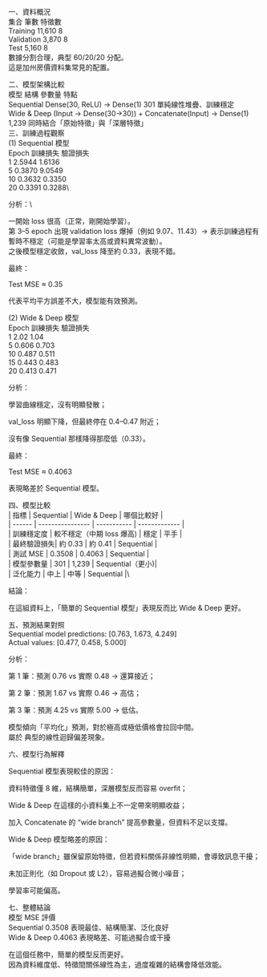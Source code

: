 一、資料概況\
集合	筆數	特徵數\
Training	11,610	8\
Validation	3,870	8\
Test	5,160	8
\
數據分割合理，典型 60/20/20 分配。\
這是加州房價資料集常見的配置。

二、模型架構比較\
模型	結構	參數量	特點\
Sequential	Dense(30, ReLU) → Dense(1)	301	單純線性堆疊、訓練穩定\
Wide & Deep	(Input → Dense(30→30)) + Concatenate(Input) → Dense(1)	1,239	同時結合「原始特徵」與「深層特徵」\
三、訓練過程觀察\
(1) Sequential 模型\
Epoch	訓練損失	驗證損失\
1	2.5944	1.6136\
5	0.3870	9.0549\
10	0.3632	0.3350\
20	0.3391	0.3288\

分析：\

一開始 loss 很高（正常，剛開始學習）。\
第 3–5 epoch 出現 validation loss 爆掉（例如 9.07、11.43）→ 表示訓練過程有暫時不穩定（可能是學習率太高或資料異常波動）。\
之後模型穩定收斂，val_loss 降至約 0.33，表現不錯。

最終：

Test MSE ≈ 0.35

代表平均平方誤差不大，模型能有效預測。

(2) Wide & Deep 模型\
Epoch	訓練損失	驗證損失\
1	2.02	1.04\
5	0.606	0.703\
10	0.487	0.511\
15	0.443	0.483\
20	0.413	0.471

分析：

學習曲線穩定，沒有明顯發散；

val_loss 明顯下降，但最終停在 0.4–0.47 附近；

沒有像 Sequential 那樣降得那麼低（0.33）。

最終：

Test MSE ≈ 0.4063

表現略差於 Sequential 模型。

四、模型比較\
| 指標       |         Sequential       | Wide & Deep |     哪個比較好   |\
| ------     | ----------------        | ----------- | -------------    |\
| 訓練穩定度  | 較不穩定（中期 loss 爆高) |   穩定      |        平手      |\
| 最終驗證損失| 約 0.33                  | 約 0.41     |  Sequential     |\
| 測試 MSE   | 0.3508                   | 0.4063      |  Sequential     |\
| 模型參數量 | 301                       | 1,239      |  Sequential（更小)|\
| 泛化能力   | 中上                      | 中等        |  Sequential     |\


結論：

在這組資料上，「簡單的 Sequential 模型」表現反而比 Wide & Deep 更好。

五、預測結果對照\
Sequential model predictions: [0.763, 1.673, 4.249]\
Actual values:                [0.477, 0.458, 5.000]


分析：

第 1 筆：預測 0.76 vs 實際 0.48 → 還算接近；

第 2 筆：預測 1.67 vs 實際 0.46 → 高估；

第 3 筆：預測 4.25 vs 實際 5.00 → 低估。

模型傾向「平均化」預測，對於極高或極低價格會拉回中間。\
屬於 典型的線性迴歸偏差現象。

六、模型行為解釋

Sequential 模型表現較佳的原因：

資料特徵僅 8 維，結構簡單，深層模型反而容易 overfit；

Wide & Deep 在這樣的小資料集上不一定帶來明顯收益；

加入 Concatenate 的 “wide branch” 提高參數量，但資料不足以支撐。

Wide & Deep 模型略差的原因：

「wide branch」雖保留原始特徵，但若資料關係非線性明顯，會導致訊息干擾；

未加正則化（如 Dropout 或 L2），容易過擬合微小噪音；

學習率可能偏高。

七、整體結論\
模型	MSE	評價\
Sequential	0.3508	 表現最佳、結構簡潔、泛化良好\
Wide & Deep	0.4063	 表現略差、可能過擬合或干擾

在這個任務中，簡單的模型反而更好。\
因為資料維度低、特徵間關係線性為主，過度複雜的結構會降低效能。
